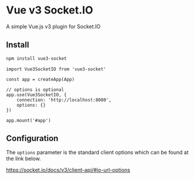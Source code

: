 # Vue v3 Socket.IO

A simple Vue.js v3 plugin for Socket.IO

## Install

```bash
npm install vue3-socket
```

```vue
import Vue3SocketIO from 'vue3-socket'

const app = createApp(App)

// options is optional
app.use(Vue3SocketIO, {
    connection: 'http://localhost:8080',
    options: {}
})

app.mount('#app')
```

## Configuration

The `options` parameter is the standard client options which can be found at the link below.

https://socket.io/docs/v3/client-api/#io-url-options
